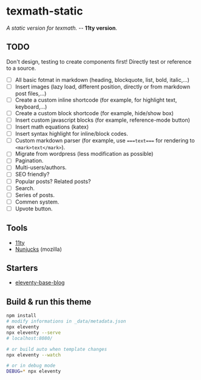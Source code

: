 # texmath-static

*A static version for texmath.* -- __11ty version__.

## TODO

Don't design, testing to create components first! Directly test or reference to a source.

- [ ] All basic fotmat in markdown (heading, blockquote, list, bold, italic,...)
- [ ] Insert images (lazy load, different position, directly or from markdown post files,...)
- [ ] Create a custom inline shortcode (for example, for highlight text, keyboard,...)
- [ ] Create a custom block shortcode (for example, hide/show box)
- [ ] Insert custom javascript blocks (for example, reference-mode button)
- [ ] Insert math equations (katex)
- [ ] Insert syntax highlight for inline/block codes.
- [ ] Custom markdown parser (for example, use `===text===` for rendering to `<mark>text</mark>`).
- [ ] Migrate from wordpress (less modification as possible)
- [ ] Pagination.
- [ ] Multi-users/authors.
- [ ] SEO friendly?
- [ ] Popular posts? Related posts?
- [ ] Search.
- [ ] Series of posts.
- [ ] Commen system.
- [ ] Upvote button.

## Tools

- [11ty](https://www.11ty.dev/)
- [Nunjucks](https://mozilla.github.io/nunjucks/) (mozilla)

## Starters

- [eleventy-base-blog](https://github.com/11ty/eleventy-base-blog)

## Build & run this theme

``` bash
npm install
# modify informations in _data/metadata.json
npx eleventy
npx eleventy --serve
# localhost:8080/

# or build auto when template changes
npx eleventy --watch

# or in debug mode
DEBUG=* npx eleventy
```